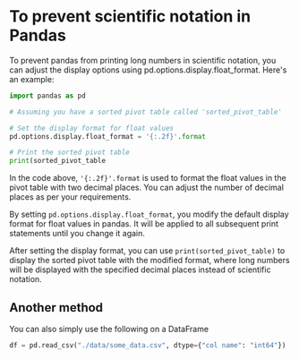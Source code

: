 # To prevent scientific notation in Pandas

To prevent pandas from printing long numbers in scientific notation, you can
adjust the display options using pd.options.display.float_format. Here's an
example:

```python
import pandas as pd

# Assuming you have a sorted pivot table called 'sorted_pivot_table'

# Set the display format for float values
pd.options.display.float_format = '{:.2f}'.format

# Print the sorted pivot table
print(sorted_pivot_table
```

In the code above, `'{:.2f}'.format` is used to format the float values in the
pivot table with two decimal places. You can adjust the number of decimal places
as per your requirements.

By setting `pd.options.display.float_format`, you modify the default display
format for float values in pandas. It will be applied to all subsequent print
statements until you change it again.

After setting the display format, you can use `print(sorted_pivot_table)` to
display the sorted pivot table with the modified format, where long numbers will
be displayed with the specified decimal places instead of scientific notation.

## Another method

You can also simply use the following on a DataFrame

```python
df = pd.read_csv("./data/some_data.csv", dtype={"col name": "int64"})
```

